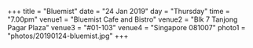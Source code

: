 +++
title = "Bluemist"
date = "24 Jan 2019"
day = "Thursday"
time = "7.00pm"
venue1 = "Bluemist Cafe and Bistro"
venue2 = "Blk 7 Tanjong Pagar Plaza"
venue3 = "#01-103"
venue4 = "Singapore 081007"
photo1 = "photos/20190124-bluemist.jpg"
+++
